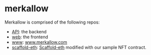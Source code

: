 # merkallow

Merkallow is comprised of the following repos:

* [API](https://github.com/merkallow/api): the backend
* [web](https://github.com/merkallow/web): the frontend
* [www](https://github.com/merkallow/web): www.merkallow.com
* [scaffold-eth](https://github.com/merkallow/scaffold-eth): [Scaffold-eth](https://github.com/scaffold-eth/scaffold-eth) modified with our sample NFT contract.
